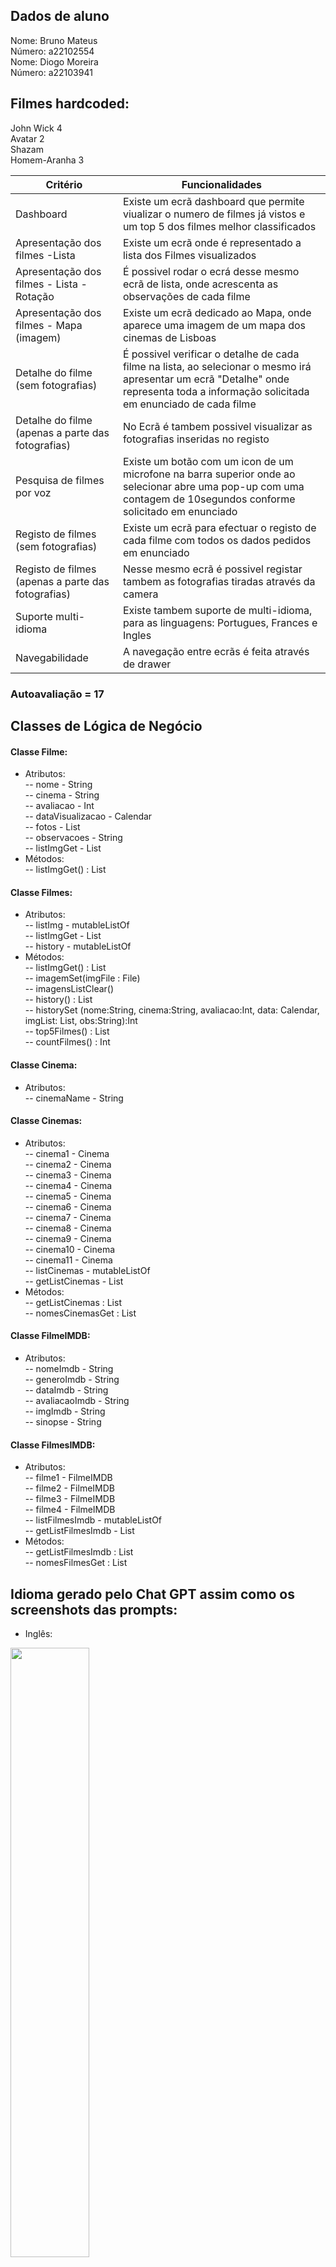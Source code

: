 ## Dados de aluno

Nome: Bruno Mateus <br />
Número: a22102554 <br />
Nome: Diogo Moreira <br />
Número: a22103941 <br />

## Filmes hardcoded:
John Wick 4 <br />
Avatar 2 <br />
Shazam <br />
Homem-Aranha 3 <br />

| Critério                                           | Funcionalidades                                                                                                                                                                       |
|----------------------------------------------------|---------------------------------------------------------------------------------------------------------------------------------------------------------------------------------------|
| Dashboard                                          | Existe um ecrã dashboard que permite viualizar o numero de filmes já vistos e um top 5 dos filmes melhor classificados                                                                |
| Apresentação dos filmes -Lista                     | Existe um ecrã onde é representado a lista dos Filmes visualizados                                                                                                                    |
| Apresentação dos filmes - Lista - Rotação          | É possivel rodar o ecrá desse mesmo ecrã de lista, onde acrescenta as observações de cada filme                                                                                       |
| Apresentação dos filmes - Mapa (imagem)            | Existe um ecrã dedicado ao Mapa, onde aparece uma imagem de um mapa dos cinemas de Lisboas                                                                                            |
| Detalhe do filme (sem fotografias)                 | É possivel verificar o detalhe de cada filme na lista, ao selecionar o mesmo irá apresentar um ecrã "Detalhe" onde representa toda a informação solicitada em enunciado de cada filme |
| Detalhe do filme (apenas a parte das fotografias)  | No Ecrã é tambem possivel visualizar as fotografias inseridas no registo                                                                                                              |
| Pesquisa de filmes por voz                         | Existe um botão com um icon de um microfone na barra superior onde ao selecionar abre uma pop-up com uma contagem de 10segundos conforme solicitado em enunciado                      |
| Registo de filmes (sem fotografias)                | Existe um ecrã para efectuar o registo de cada filme com todos os dados pedidos em enunciado                                                                                          |
| Registo de filmes (apenas a parte das fotografias) | Nesse mesmo ecrã é possivel registar tambem as fotografias tiradas através da camera                                                                                                  |
| Suporte multi-idioma                               | Existe tambem suporte de multi-idioma, para as linguagens: Portugues, Frances e Ingles                                                                                                |
| Navegabilidade                                     | A navegação entre ecrãs é feita através de drawer                                                                                                                                     |

### Autoavaliação = 17

## Classes de Lógica de Negócio 

#### Classe Filme:
- Atributos: <br />
-- nome - String <br />
-- cinema - String <br />
-- avaliacao - Int <br />
-- dataVisualizacao - Calendar <br />
-- fotos - List<File> <br />
-- observacoes - String <br />
-- listImgGet - List<File> <br />
- Métodos: <br />
-- listImgGet() : List<File> <br />

#### Classe Filmes:
- Atributos: <br />
-- listImg - mutableListOf<File> <br />
-- listImgGet - List <br />
-- history - mutableListOf<Filme> <br />
- Métodos: <br />
-- listImgGet() : List<File> <br />
-- imagemSet(imgFile : File) <br />
-- imagensListClear() <br />
-- history() : List<Filme> <br />
-- historySet (nome:String, cinema:String, avaliacao:Int, data: Calendar, imgList: List<File>, obs:String):Int <br />
-- top5Filmes() : List<Filme> <br />
-- countFilmes() : Int <br />

#### Classe Cinema:
- Atributos: <br />
-- cinemaName - String <br />

#### Classe Cinemas:
- Atributos: <br />
-- cinema1 - Cinema <br />
-- cinema2 - Cinema <br />
-- cinema3 - Cinema <br />
-- cinema4 - Cinema <br />
-- cinema5 - Cinema <br />
-- cinema6 - Cinema <br />
-- cinema7 - Cinema <br />
-- cinema8 - Cinema <br />
-- cinema9 - Cinema <br />
-- cinema10 - Cinema <br />
-- cinema11 - Cinema <br />
-- listCinemas - mutableListOf<Cinema> <br />
-- getListCinemas - List<Cinema> <br />
- Métodos: <br />
-- getListCinemas : List<Cinema> <br />
-- nomesCinemasGet : List<String> <br />

#### Classe FilmeIMDB:
- Atributos: <br />
-- nomeImdb - String <br />
-- generoImdb - String <br />
-- dataImdb - String <br />
-- avaliacaoImdb - String <br />
-- imgImdb - String <br />
-- sinopse - String <br />

#### Classe FilmesIMDB:
- Atributos: <br />
-- filme1 - FilmeIMDB <br />
-- filme2 - FilmeIMDB <br />
-- filme3 - FilmeIMDB <br />
-- filme4 - FilmeIMDB <br />
-- listFilmesImdb - mutableListOf<FilmeIMDB> <br />
-- getListFilmesImdb - List<FilmeIMDB> <br />
- Métodos: <br />
-- getListFilmesImdb : List<FilmeIMDB> <br />
-- nomesFilmesGet : List<String> <br />

## Idioma gerado pelo Chat GPT assim como os screenshots das prompts:

- Inglês:
<img src="img/ingles1.png" height="50%" width="50%">
<img src="img/ingles2.png" height="50%" width="50%">
- <img src="img/ingles3.png" height="50%" width="50%">
- Francês:
<img src="img/frances1.png" height="50%" width="50%">
<img src="img/frances2.png" height="50%" width="50%">
- <img src="img/frances3.png" height="50%" width="50%">

## Fontes de informação:
- Chat GPT
- stackoverflow
- youtube


